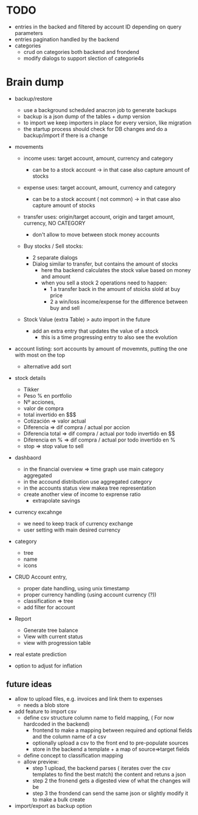# TODO
* entries in the backed and filtered by account ID depending on query parameters
* entries pagination handled by the backend
* categories
  * crud on categories both backend and frondend
  * modify dialogs to support slection of categorie4s

# Brain dump

* backup/restore
  * use a background scheduled anacron job to generate backups
  * backup is a json dump of the tables + dump version
  * to import we keep importers in place for every version, like migration
  * the startup process should check for DB changes and do a backup/import if there is a change

* movements
  * income uses:  target account, amount, currency and category
    * can be to a stock account -> in that case also capture amount of stocks
  * expense uses: target account, amount, currency and category
    * can be to a stock account ( not common) -> in that case also capture amount of stocks
  * transfer uses: origin/target account, origin and target amount, currency, NO CATEGORY
    * don't allow to move between stock money accounts
  * Buy stocks / Sell stocks:
    * 2 separate dialogs
    * Dialog similar to transfer, but contains the amount of stocks
      * here tha backend calculates the stock value based on money and amount
      * when you sell a stock 2 operations need to happen: 
        * 1 a transfer back in the amount of stoicks slold at buy price
        * 2 a win/loss income/expense for the difference between buy and sell
    
  * Stock Value (extra Table) > auto import in the future
    * add an extra entry that updates the value of a stock
      * this is a time progressing entry to also see the evolution
* account listing: sort accounts by amount of movemnts, putting the one with most on the top
  * alternative add sort
* stock details
  * Tikker 
  * Peso % en portfolio
  * Nº acciones,
  * valor de compra 
  * total invertido en $$$ 
  * Cotización => valor actual
  * Diferencia => dif compra / actual por accion
  * Diferencia total => dif compra / actual por todo invertido  en $$
  * Diferencia en % => dif compra / actual por todo invertido  en %
  * stop => stop value to sell
  

* dashbaord
  * in the financial overview => time graph use main category aggregated
  * in the accound distribution use aggregated category
  * in the accounts status view makea  tree representation
  * create another view of income to exprense ratio
    * extrapolate savings
* currency excahnge
  * we need to keep track of currency exchange 
  * user setting with main desired currency
* category
  * tree
  * name
  * icons
* CRUD Account entry, 
  * proper date handling, using unix timestamp
  * proper currency handling (using account currency (?))
  * classification => tree  
  * add filter for account
* Report
  * Generate tree balance
  * View with current status
  * view with progression table
* real estate prediction
* option to adjust for inflation


## future ideas
* allow to upload files, e.g. invoices and link them to expenses
  * needs a blob store
* add feature to import csv  
  * define csv structure column name to field mapping, ( For now hardcoded in the backend) 
    * frontend to make a mapping between required and optional fields and the column name of a csv
    * optionally upload a csv to the front end to pre-populate sources
    * store in the backend a template + a map of source=>target fields
  * define concept to classification mapping
  * allow preview:
    * step 1 upload, the backend parses ( iterates over the csv templates to find the best match) 
      the content and retuns a json
    * step 2 the fronend gets a digested view of what the changes will be
    * step 3 the frondend can send the same json or slightly modify it to make a bulk create
* import/export as backup option